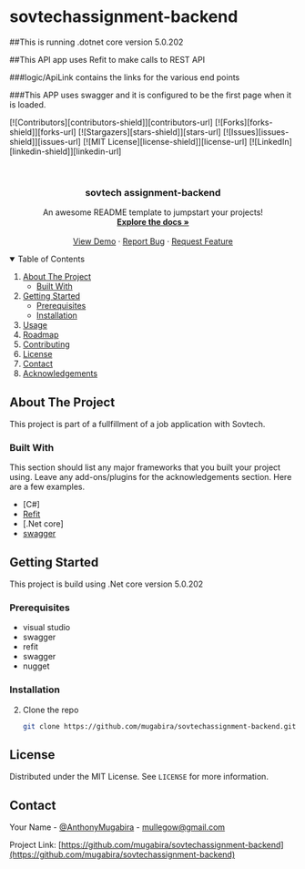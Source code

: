 # sovtechassignment-backend
##This is running .dotnet core version 5.0.202

##This API app uses Refit to make calls to REST API

###logic/ApiLink contains the links for the various end points

###This APP uses swagger and it is configured to be the first page when it is loaded.


[![Contributors][contributors-shield]][contributors-url]
[![Forks][forks-shield]][forks-url]
[![Stargazers][stars-shield]][stars-url]
[![Issues][issues-shield]][issues-url]
[![MIT License][license-shield]][license-url]
[![LinkedIn][linkedin-shield]][linkedin-url]

<br />
<p align="center">


  <h3 align="center">sovtech assignment-backend</h3>

  <p align="center">
    An awesome README template to jumpstart your projects!
    <br />
    <a href="https://github.com/othneildrew/Best-README-Template"><strong>Explore the docs »</strong></a>
    <br />
    <br />
    <a href="https://github.com/othneildrew/Best-README-Template">View Demo</a>
    ·
    <a href="https://github.com/othneildrew/Best-README-Template/issues">Report Bug</a>
    ·
    <a href="https://github.com/othneildrew/Best-README-Template/issues">Request Feature</a>
  </p>
</p>



<!-- TABLE OF CONTENTS -->
<details open="open">
  <summary>Table of Contents</summary>
  <ol>
    <li>
      <a href="#about-the-project">About The Project</a>
      <ul>
        <li><a href="#built-with">Built With</a></li>
      </ul>
    </li>
    <li>
      <a href="#getting-started">Getting Started</a>
      <ul>
        <li><a href="#prerequisites">Prerequisites</a></li>
        <li><a href="#installation">Installation</a></li>
      </ul>
    </li>
    <li><a href="#usage">Usage</a></li>
    <li><a href="#roadmap">Roadmap</a></li>
    <li><a href="#contributing">Contributing</a></li>
    <li><a href="#license">License</a></li>
    <li><a href="#contact">Contact</a></li>
    <li><a href="#acknowledgements">Acknowledgements</a></li>
  </ol>
</details>



<!-- ABOUT THE PROJECT -->
## About The Project

This project is part of a fullfillment of a job application with Sovtech.

### Built With

This section should list any major frameworks that you built your project using. Leave any add-ons/plugins for the acknowledgements section. Here are a few examples.
* [C#]
* [Refit](https://www.nuget.org/packages/refit/)
* [.Net core]
* [swagger](https://swagger.io/)



<!-- GETTING STARTED -->
## Getting Started

This project is build using .Net core version 5.0.202

### Prerequisites

* visual studio 
* swagger
* refit
* swagger
* nugget

### Installation
2. Clone the repo
   ```sh
   git clone https://github.com/mugabira/sovtechassignment-backend.git
   ```

<!-- LICENSE -->
## License

Distributed under the MIT License. See `LICENSE` for more information.



<!-- CONTACT -->
## Contact

Your Name - [@AnthonyMugabira](https://twitter.com/AnthonyMugabira) - mullegow@gmail.com

Project Link: [https://github.com/mugabira/sovtechassignment-backend](https://github.com/mugabira/sovtechassignment-backend)



